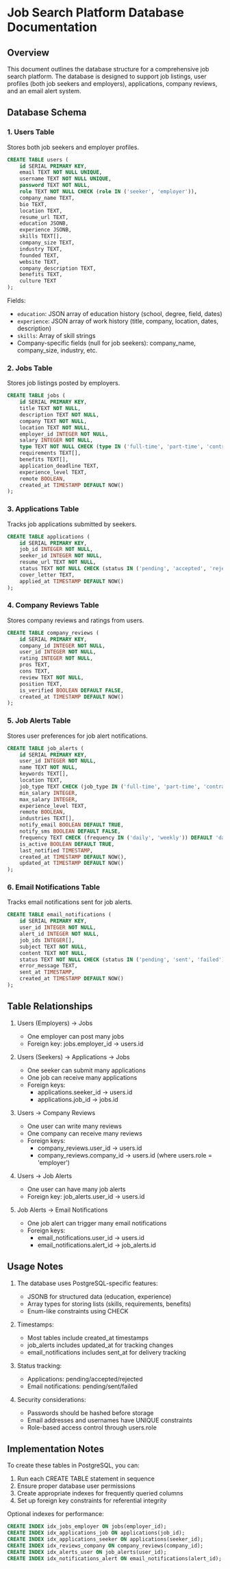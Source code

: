 # Job Search Platform Database Documentation

## Overview
This document outlines the database structure for a comprehensive job search platform. The database is designed to support job listings, user profiles (both job seekers and employers), applications, company reviews, and an email alert system.

## Database Schema

### 1. Users Table
Stores both job seekers and employer profiles.

```sql
CREATE TABLE users (
    id SERIAL PRIMARY KEY,
    email TEXT NOT NULL UNIQUE,
    username TEXT NOT NULL UNIQUE,
    password TEXT NOT NULL,
    role TEXT NOT NULL CHECK (role IN ('seeker', 'employer')),
    company_name TEXT,
    bio TEXT,
    location TEXT,
    resume_url TEXT,
    education JSONB,
    experience JSONB,
    skills TEXT[],
    company_size TEXT,
    industry TEXT,
    founded TEXT,
    website TEXT,
    company_description TEXT,
    benefits TEXT,
    culture TEXT
);
```

Fields:
- `education`: JSON array of education history (school, degree, field, dates)
- `experience`: JSON array of work history (title, company, location, dates, description)
- `skills`: Array of skill strings
- Company-specific fields (null for job seekers): company_name, company_size, industry, etc.

### 2. Jobs Table
Stores job listings posted by employers.

```sql
CREATE TABLE jobs (
    id SERIAL PRIMARY KEY,
    title TEXT NOT NULL,
    description TEXT NOT NULL,
    company TEXT NOT NULL,
    location TEXT NOT NULL,
    employer_id INTEGER NOT NULL,
    salary INTEGER NOT NULL,
    type TEXT NOT NULL CHECK (type IN ('full-time', 'part-time', 'contract')),
    requirements TEXT[],
    benefits TEXT[],
    application_deadline TEXT,
    experience_level TEXT,
    remote BOOLEAN,
    created_at TIMESTAMP DEFAULT NOW()
);
```

### 3. Applications Table
Tracks job applications submitted by seekers.

```sql
CREATE TABLE applications (
    id SERIAL PRIMARY KEY,
    job_id INTEGER NOT NULL,
    seeker_id INTEGER NOT NULL,
    resume_url TEXT NOT NULL,
    status TEXT NOT NULL CHECK (status IN ('pending', 'accepted', 'rejected')),
    cover_letter TEXT,
    applied_at TIMESTAMP DEFAULT NOW()
);
```

### 4. Company Reviews Table
Stores company reviews and ratings from users.

```sql
CREATE TABLE company_reviews (
    id SERIAL PRIMARY KEY,
    company_id INTEGER NOT NULL,
    user_id INTEGER NOT NULL,
    rating INTEGER NOT NULL,
    pros TEXT,
    cons TEXT,
    review TEXT NOT NULL,
    position TEXT,
    is_verified BOOLEAN DEFAULT FALSE,
    created_at TIMESTAMP DEFAULT NOW()
);
```

### 5. Job Alerts Table
Stores user preferences for job alert notifications.

```sql
CREATE TABLE job_alerts (
    id SERIAL PRIMARY KEY,
    user_id INTEGER NOT NULL,
    name TEXT NOT NULL,
    keywords TEXT[],
    location TEXT,
    job_type TEXT CHECK (job_type IN ('full-time', 'part-time', 'contract')),
    min_salary INTEGER,
    max_salary INTEGER,
    experience_level TEXT,
    remote BOOLEAN,
    industries TEXT[],
    notify_email BOOLEAN DEFAULT TRUE,
    notify_sms BOOLEAN DEFAULT FALSE,
    frequency TEXT CHECK (frequency IN ('daily', 'weekly')) DEFAULT 'daily',
    is_active BOOLEAN DEFAULT TRUE,
    last_notified TIMESTAMP,
    created_at TIMESTAMP DEFAULT NOW(),
    updated_at TIMESTAMP DEFAULT NOW()
);
```

### 6. Email Notifications Table
Tracks email notifications sent for job alerts.

```sql
CREATE TABLE email_notifications (
    id SERIAL PRIMARY KEY,
    user_id INTEGER NOT NULL,
    alert_id INTEGER NOT NULL,
    job_ids INTEGER[],
    subject TEXT NOT NULL,
    content TEXT NOT NULL,
    status TEXT NOT NULL CHECK (status IN ('pending', 'sent', 'failed')),
    error_message TEXT,
    sent_at TIMESTAMP,
    created_at TIMESTAMP DEFAULT NOW()
);
```

## Table Relationships

1. Users (Employers) -> Jobs
   - One employer can post many jobs
   - Foreign key: jobs.employer_id -> users.id

2. Users (Seekers) -> Applications -> Jobs
   - One seeker can submit many applications
   - One job can receive many applications
   - Foreign keys: 
     - applications.seeker_id -> users.id
     - applications.job_id -> jobs.id

3. Users -> Company Reviews
   - One user can write many reviews
   - One company can receive many reviews
   - Foreign keys:
     - company_reviews.user_id -> users.id
     - company_reviews.company_id -> users.id (where users.role = 'employer')

4. Users -> Job Alerts
   - One user can have many job alerts
   - Foreign key: job_alerts.user_id -> users.id

5. Job Alerts -> Email Notifications
   - One job alert can trigger many email notifications
   - Foreign keys:
     - email_notifications.user_id -> users.id
     - email_notifications.alert_id -> job_alerts.id

## Usage Notes

1. The database uses PostgreSQL-specific features:
   - JSONB for structured data (education, experience)
   - Array types for storing lists (skills, requirements, benefits)
   - Enum-like constraints using CHECK

2. Timestamps:
   - Most tables include created_at timestamps
   - job_alerts includes updated_at for tracking changes
   - email_notifications includes sent_at for delivery tracking

3. Status tracking:
   - Applications: pending/accepted/rejected
   - Email notifications: pending/sent/failed

4. Security considerations:
   - Passwords should be hashed before storage
   - Email addresses and usernames have UNIQUE constraints
   - Role-based access control through users.role

## Implementation Notes

To create these tables in PostgreSQL, you can:

1. Run each CREATE TABLE statement in sequence
2. Ensure proper database user permissions
3. Create appropriate indexes for frequently queried columns
4. Set up foreign key constraints for referential integrity

Optional indexes for performance:
```sql
CREATE INDEX idx_jobs_employer ON jobs(employer_id);
CREATE INDEX idx_applications_job ON applications(job_id);
CREATE INDEX idx_applications_seeker ON applications(seeker_id);
CREATE INDEX idx_reviews_company ON company_reviews(company_id);
CREATE INDEX idx_alerts_user ON job_alerts(user_id);
CREATE INDEX idx_notifications_alert ON email_notifications(alert_id);